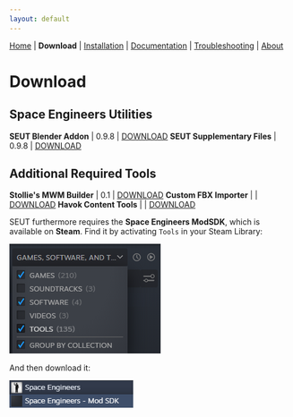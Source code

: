 ```yaml
---
layout: default
---
```


[Home](./index.html) | **Download** | [Installation](./installation.html) | [Documentation](./documentation.html) | [Troubleshooting](./troubleshooting.html) | [About](./about.html)

# Download

## Space Engineers Utilities

**SEUT Blender Addon** | 0.9.8 | [DOWNLOAD](https://github.com/enenra/space-engineers-utilities/releases/download/v0.9.8/space_engineers_utilities_0_9_8.zip)
**SEUT Supplementary Files** | 0.9.8 | [DOWNLOAD](https://github.com/enenra/space-engineers-utilities/releases/download/v0.9.8/SEUT.zip)


## Additional Required Tools

**Stollie's MWM Builder** | 0.1 | [DOWNLOAD](https://github.com/cstahlhut/MWMBuilder/releases)
**Custom FBX Importer** |  | [DOWNLOAD](https://github.com/harag-on-steam/fbximporter/releases/tag/havok2013.1-fbx2015.1)
**Havok Content Tools** |  | [DOWNLOAD](https://drive.google.com/open?id=1bXqAcIvzTHpxuAcMogduHqohL0zXq90i)


SEUT furthermore requires the **Space Engineers ModSDK**, which is available on **Steam**. Find it by activating `Tools` in your Steam Library:

![](./assets/images/modsdk_1.png)

And then download it:

![](./assets/images/modsdk_2.png)
